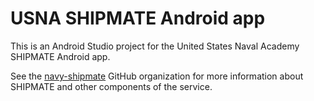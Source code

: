 USNA SHIPMATE Android app
===================
This is an Android Studio project for the United States Naval Academy SHIPMATE Android app. 

See the [navy-shipmate](http://github.com/navy-shipmate) GitHub organization for more information about SHIPMATE and other components of the service.